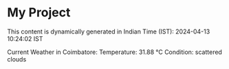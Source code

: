 # My Project

This content is dynamically generated in Indian Time (IST): 2024-04-13 10:24:02 IST


Current Weather in Coimbatore:
Temperature: 31.88 °C
Condition: scattered clouds

